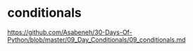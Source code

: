# conditionals

https://github.com/Asabeneh/30-Days-Of-Python/blob/master/09_Day_Conditionals/09_conditionals.md
